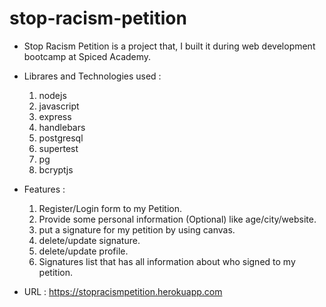 # stop-racism-petition

- Stop Racism Petition is a project that, I built it during web development bootcamp at Spiced Academy.

- Librares and Technologies used :
  1. nodejs 
  2. javascript 
  3. express 
  4. handlebars 
  5. postgresql 
  6. supertest 
  7. pg 
  8. bcryptjs 
  
- Features :
  1. Register/Login form to my Petition.
  2. Provide some personal information (Optional) like age/city/website.
  3. put a signature for my petition by using canvas.
  4. delete/update signature.
  5. delete/update profile.
  6. Signatures list that has all information about who signed to my petition.
  
- URL : https://stopracismpetition.herokuapp.com

